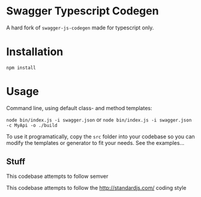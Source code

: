 # Swagger Typescript Codegen

A hard fork of `swagger-js-codegen` made for typescript only.

# Installation

`npm install`

# Usage

Command line, using default class- and method templates:

`node bin/index.js -i swagger.json`
or
`node bin/index.js -i swagger.json -c MyApi -o ./build`

To use it programatically, copy the `src` folder into your codebase so you can modify the templates or generator to fit your needs. See the examples...

## Stuff

This codebase attempts to follow semver

This codebase attempts to follow the http://standardjs.com/ coding style
